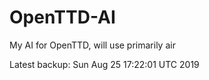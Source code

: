 # OpenTTD-AI
My AI for OpenTTD, will use primarily air

Latest backup: Sun Aug 25 17:22:01 UTC 2019
